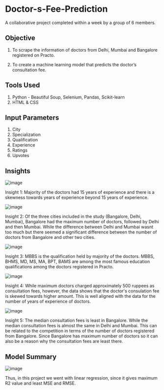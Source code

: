 # Doctor-s-Fee-Prediction
A collaborative project completed within a week by a group of 6 members.

## Objective
1. To scrape the information of doctors from Delhi, Mumbai and Bangalore registered on Practo.

2. To create a machine learning model that predicts the doctor’s consultation fee.


## Tools Used
1. Python - Beautiful Soup, Selenium, Pandas, Scikit-learn
2. HTML & CSS


## Input Parameters
1. City
2. Specialization
3. Qualification
4. Experience
5. Ratings
6. Upvotes


## Insights

![image](https://user-images.githubusercontent.com/68947631/215343399-6b81a305-9510-4b85-8603-d1e82f784f7f.png)

Insight 1: Majority of the doctors had 15 years of experience and there is a skewness towards years of experience beyond 15 years of experience.

![image](https://user-images.githubusercontent.com/68947631/215343744-4133f951-3a2c-4907-9c31-88e66c69065f.png)

Insight 2: Of the three cities included in the study (Bangalore, Delhi, Mumbai), Bangalore had the maximum number of doctors, followed by Delhi and then Mumbai. While the difference between Delhi and Mumbai wasnt too much but there seemed a significant difference between the number of doctors from Bangalore and other two cities.

![image](https://user-images.githubusercontent.com/68947631/215344281-b6f6212d-71c4-4c3d-8b19-59805287f683.png)

Insight 3: MBBS is the qualification held by majority of the doctors. MBBS, BHMS, MD, MS, MA, BPT, BAMS are among the most famous education qualifications among the doctors registered in Practo.

![image](https://user-images.githubusercontent.com/68947631/215343666-ad37e709-3172-49d4-8257-5a0264d6ac52.png)

Insight 4: While maximum doctors charged approximately 500 ruppees as consultation fees, however, the data shows that the doctor's consulation fee is skewed towards higher amount. This is well aligned with the data for the number of years of experience of doctors.

![image](https://user-images.githubusercontent.com/68947631/215344638-cb8e6de0-5c57-4fd6-aa1c-d9f768596e6b.png)

Insight 5: The median consultation fees is least in Bangalore. While the median consultation fees is almost the same in Delhi and Mumbai. This can be related to the competition in terms of the number of doctors registered from Bangalore. Since Bangalore has maximum number of doctors so it can also be a reason why the consultation fees are least there. 


## Model Summary
![image](https://user-images.githubusercontent.com/68947631/215345121-41b6bd6c-ddce-4be3-a2b6-50ac1279936d.png)

Thus, in this project we went with linear regression, since it gives maximum R2 value and least MSE and RMSE.
